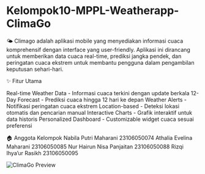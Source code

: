 # Kelompok10-MPPL-Weatherapp-ClimaGo

🌤️
Climago adalah aplikasi mobile yang menyediakan informasi cuaca komprehensif dengan interface yang user-friendly. Aplikasi ini dirancang untuk memberikan data cuaca real-time, prediksi jangka pendek, dan peringatan cuaca ekstrem untuk membantu pengguna dalam pengambilan keputusan sehari-hari.

✨ Fitur Utama

Real-time Weather Data - Informasi cuaca terkini dengan update berkala
12-Day Forecast - Prediksi cuaca hingga 12 hari ke depan
Weather Alerts - Notifikasi peringatan cuaca ekstrem
Location-based - Deteksi lokasi otomatis dan pencarian manual
Interactive Charts - Grafik interaktif untuk data historis
Personalized Dashboard - Customizable widget cuaca sesuai preferensi

🏠 Anggota Kelompok
Nabila Putri Maharani 23106050074
Athalia Evelina Maharani 23106050085
Nur Hairun Nisa Panjaitan 23106050088
Rizqi Ihya’ur Rasikh 23106050095

![ClimaGo Preview](https://github.com/user-attachments/assets/41803557-47be-4d77-a069-6c0f803d5884)

